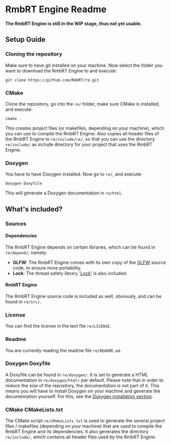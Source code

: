 # RmbRT Engine Readme

**The RmbRT Engine is still in the WIP stage, thus not yet usable.**

## Setup Guide

### Cloning the repository

Make sure to have git installed on your machine. Now select the folder you want to download the RmbRT Engine to and execute:

`
git clone https://github.com/RmbRT/re.git
`

### CMake
Clone the repository, go into the `re/` folder, make sure CMake is installed, and execute:

`
cmake .
`

This creates project files (or makefiles, depending on your machine), which you can use to compile the RmbRT Engine. Also copies all header files of the RmbRT Engine to `re/include/re/`, so that you can use the directory `re/include/` as include directory for your project that uses the RmbRT Engine.
### Doxygen
You have to have Doxygen installed. Now go to `re/`, and execute:

`
doxygen Doxyfile
`

This will generate a Doxygen documentation in `re/html`.

## What's included?

### Sources

#### Dependencies

The RmbRT Engine depends on certain libraries, which can be found in `re/depend/`, namely:
* **GLFW**: The RmbRT Engine comes with its own copy of the [GLFW](https://github.com/glfw/glfw.git) source code, to ensure more portability.
* **Lock**: The thread safety library ['Lock'](https://github.com/RmbRT/Lock.git) is also included.

#### RmbRT Engine

The RmbRT Engine source code is included as well, obviously, and can be found in `re/src/`.

### License

You can find the license in the text file `re/LICENSE`.

### Readme

You are currently reading the readme file `re/README.md`.

### Doxygen Doxyfile

A Doxyfile can be found in `re/doxygen/`. It is set to generate a HTML documentation in `re/doxygen/html/` per default. Please note that in order to reduce the size of the repository, the documentation is not part of it. This means you will have to install Doxygen on your machine and generate the documentation yourself. For this, see the [Doxygen installation section](#doxygen).

### CMake CMakeLists.txt

The CMake script `re/CMakeLists.txt` is used to generate the several project files / makefiles (depending on your machine) that are used to compile the RmbRT Engine and its dependencies. It also generates the directory `re/include/`, which contains all header files used by the RmbRT Engine.